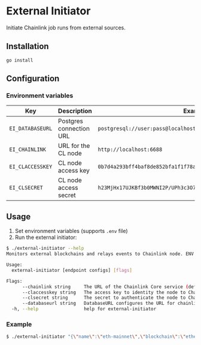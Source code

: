 # External Initiator

Initiate Chainlink job runs from external sources.

## Installation

`go install`

## Configuration

### Environment variables

| Key | Description | Example |
|-----|-------------|---------|
| `EI_DATABASEURL` | Postgres connection URL | `postgresql://user:pass@localhost:5432/ei` |
| `EI_CHAINLINK` | URL for the CL node | `http://localhost:6688` |
| `EI_CLACCESSKEY` | CL node access key | `0b7d4a293bff4baf8de852bfa1f1f78a` |
| `EI_CLSECRET` | CL node access secret | `h23MjHx17UJKBf3b0MWNI2P/UPh3c3O7/j8ivKCBhvcWH3H+xso4Gehny/lgpAht` |

## Usage

1. Set environment variables (supports `.env` file)
2. Run the external initiator:

```bash
$ ./external-initiator --help
Monitors external blockchains and relays events to Chainlink node. ENV variables can be set by prefixing flag with EI_: EI_ACCESSKEY

Usage:
  external-initiator [endpoint configs] [flags]

Flags:
      --chainlink string     The URL of the Chainlink Core service (default "localhost:6688")
      --claccesskey string   The access key to identity the node to Chainlink
      --clsecret string      The secret to authenticate the node to Chainlink
      --databaseurl string   DatabaseURL configures the URL for chainlink to connect to. This must be a properly formatted URL, with a valid scheme (postgres://). (default "postgresql://postgres:password@localhost:5432/ei?sslmode=disable")
  -h, --help                 help for external-initiator
```

### Example

```bash
$ ./external-initiator "{\"name\":\"eth-mainnet\",\"blockchain\":\"ethereum\",\"url\":\"ws://localhost:8546/\"}" --chainlink "http://localhost:6688/"
```
